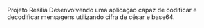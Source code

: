 Projeto Resilia
Desenvolvendo uma aplicação capaz de codificar e decodificar mensagens utilizando cifra de césar e base64.